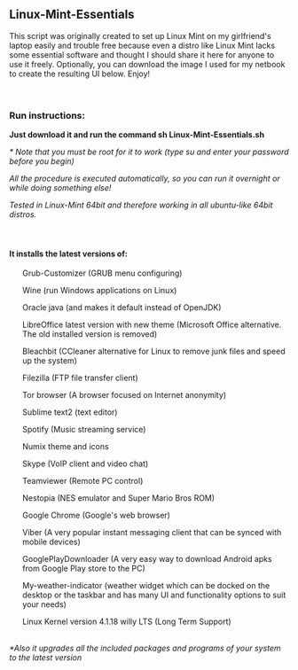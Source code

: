 <div id="readme" class="blob instapaper_body">
    <article class="markdown-body entry-content" itemprop="mainContentOfPage"><h1>
<a id="user-content-linux-mint-essentials" class="anchor" href="#linux-mint-essentials" aria-hidden="true"><span class="octicon octicon-link"></span></a>Linux-Mint-Essentials</h1>

<p>This script was originally created to set up Linux Mint on my girlfriend's laptop easily and trouble free because even a distro like Linux Mint lacks some essential software and thought I should share it here for anyone to use it freely. Optionally, you can download the image I used for my netbook to create the resulting UI below. Enjoy!
<br><br><br></p>

<h3>
<a id="user-content-run-instructions" class="anchor" href="#run-instructions" aria-hidden="true"><span class="octicon octicon-link"></span></a>Run instructions:</h3>

<p><strong>Just download it and run the command sh Linux-Mint-Essentials.sh</strong></p>

<p><em>* Note that you must be root for it to work (type su and enter your password before you begin)</em></p>
<p><em>All the procedure is executed automatically, so you can run it overnight or while doing something else! </em></p>

<p><em>Tested in Linux-Mint 64bit and therefore working in all ubuntu-like 64bit distros.</em>
<br><br><br></p>

<h4>
<a id="user-content-it-installs-the-latest-versions-of" class="anchor" href="#it-installs-the-latest-versions-of" aria-hidden="true"><span class="octicon octicon-link"></span></a>It installs the latest versions of:</h4>

<ul class="task-list">
<li><p>Grub-Customizer (GRUB menu configuring)</p></li>
<li><p>Wine (run Windows applications on Linux)</p></li>
<li><p>Oracle java (and makes it default instead of OpenJDK)</p></li>
<li><p>LibreOffice latest version with new theme (Microsoft Office alternative. The old installed version is removed)</p></li>
<li><p>Bleachbit (CCleaner alternative for Linux to remove junk files and speed up the system)</p></li>
<li><p>Filezilla (FTP file transfer client)</p></li>
<li><p>Tor browser (A browser focused on Internet anonymity)</p></li>
<li><p>Sublime text2 (text editor)</p></li>
<li><p>Spotify (Music streaming service)</p></li>
<li><p>Numix theme and icons</p></li>
<li><p>Skype (VoIP client and video chat)</p></li>
<li><p>Teamviewer (Remote PC control)</p></li>
<li><p>Nestopia (NES emulator and Super Mario Bros ROM)</p></li>
<li><p>Google Chrome (Google's web browser)</p></li>
<li><p>Viber (A very popular instant messaging client that can be synced with mobile devices)</p></li>
<li><p>GooglePlayDownloader (A very easy way to download Android apks from Google Play store to the PC)</p></li>
<li><p>My-weather-indicator (weather widget which can be docked on the desktop or the taskbar and has many UI and functionality options to suit your needs)</p></li>
<li><p>Linux Kernel version 4.1.18 willy LTS (Long Term Support)
<br><br></p></li>
</ul>
<p><em>*Also it upgrades all the included packages and programs of your system to the latest version</em></p>
